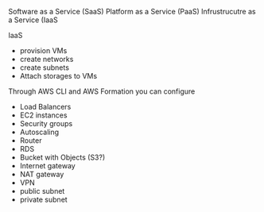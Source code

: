 Software as a Service (SaaS)
Platform as a Service (PaaS)
Infrustrucutre as a Service (IaaS


IaaS 

- provision VMs
- create networks
- create subnets
- Attach storages to VMs


Through AWS CLI and AWS Formation you can configure

- Load Balancers
- EC2 instances
- Security groups
- Autoscaling
- Router
- RDS
- Bucket with Objects (S3?)
- Internet gateway
- NAT gateway
- VPN
- public subnet
- private subnet